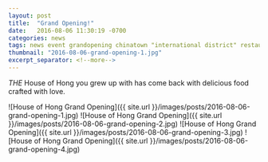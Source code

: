 ```yaml
---
layout: post
title:  "Grand Opening!"
date:   2016-08-06 11:30:19 -0700
categories: news
tags: news event grandopening chinatown "international district" restaurant chinesefood liondance
thumbnail: "2016-08-06-grand-opening-1.jpg"
excerpt_separator: <!--more-->
---
```

*THE* House of Hong you grew up with has come back with delicious food crafted with love.
<!--more-->
![House of Hong Grand Opening]({{ site.url }}/images/posts/2016-08-06-grand-opening-1.jpg)
![House of Hong Grand Opening]({{ site.url }}/images/posts/2016-08-06-grand-opening-2.jpg)
![House of Hong Grand Opening]({{ site.url }}/images/posts/2016-08-06-grand-opening-3.jpg)
![House of Hong Grand Opening]({{ site.url }}/images/posts/2016-08-06-grand-opening-4.jpg)
